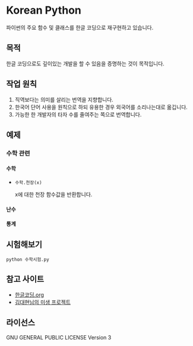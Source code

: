 # Korean Python
파이썬의 주요 함수 및 클래스를 한글 코딩으로 재구현하고 있습니다.

## 목적
한글 코딩으로도 깊이있는 개발을 할 수 있음을 증명하는 것이 목적입니다.

## 작업 원칙
1. 직역보다는 의미를 살리는 번역을 지향합니다.
2. 한국어 단어 사용을 원칙으로 하되 유용한 경우 외국어를 소리나는대로 옮깁니다.
3. 가능한 한 개발자의 타자 수를 줄여주는 쪽으로 번역합니다.

## 예제

### 수학 관련

#### 수학
* `수학.천장(x)`

   x에 대한 천장 함수값을 반환합니다.

#### 난수

#### 통계

## 시험해보기
`python 수학시험.py`

## 참고 사이트
* [한글코딩.org](http://한글코딩.org/)
* [김대현님의 미생 프로젝트](https://github.com/hatemogi/misaeng)

## 라이선스
GNU GENERAL PUBLIC LICENSE Version 3

